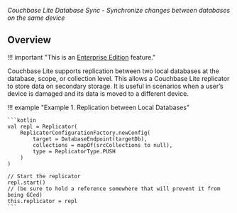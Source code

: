 _Couchbase Lite Database Sync - Synchronize changes between databases on the same device_

## Overview

!!! important "This is an [Enterprise Edition](https://www.couchbase.com/products/editions/mobile/) feature."

Couchbase Lite supports replication between two local databases at the database, scope, or collection level. This allows
a Couchbase Lite replicator to store data on secondary storage. It is useful in scenarios when a user’s device is
damaged and its data is moved to a different device.

!!! example "Example 1. Replication between Local Databases"

    ```kotlin
    val repl = Replicator(
        ReplicatorConfigurationFactory.newConfig(
            target = DatabaseEndpoint(targetDb),
            collections = mapOf(srcCollections to null),
            type = ReplicatorType.PUSH
        )
    )

    // Start the replicator
    repl.start()
    // (be sure to hold a reference somewhere that will prevent it from being GCed)
    this.replicator = repl
    ```
